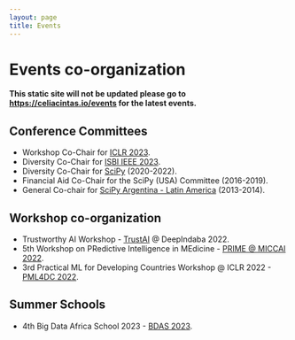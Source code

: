 ```yaml
---
layout: page
title: Events
---
```


# Events co-organization 
**This static site will not be updated please go to https://celiacintas.io/events for the latest events.**

## Conference Committees

* Workshop Co-Chair for [ICLR 2023](https://iclr.cc/Conferences/2023/Committees).
* Diversity Co-Chair for [ISBI IEEE 2023](https://2023.biomedicalimaging.org/en/ORGANIZING-COMMITTEE.html).
* Diversity Co-Chair for [SciPy](https://www.scipy2022.scipy.org/organizers) (2020-2022).
* Financial Aid Co-Chair for the SciPy (USA) Committee (2016-2019).
* General Co-chair for [SciPy Argentina - Latin America](https://www.scipy.lat/es/scipycon.html) (2013-2014).


## Workshop co-organization

* Trustworthy AI Workshop - [TrustAI](https://trustaideepindaba.github.io/) @ DeepIndaba 2022.
* 5th Workshop on PRedictive Intelligence in MEdicine - [PRIME @ MICCAI 2022](https://basira-lab.com/prime-miccai-2022/).
* 3rd Practical ML for Developing Countries Workshop @ ICLR 2022 - [PML4DC 2022](https://pml4dc.github.io/iclr2022/organizers.html).

## Summer Schools

* 4th Big Data Africa School 2023 - [BDAS 2023](https://www.sarao.ac.za/students/4th-big-data-africa-school/).
